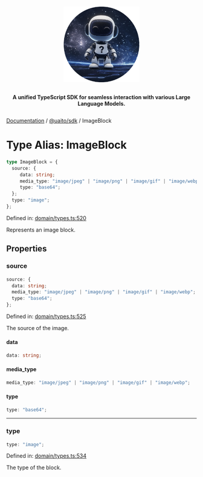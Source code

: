 <div style="display:flex; flex-direction:column; align-items:center;">
<p align="center">
  <img src="../UAITO.png" alt="UAITO Logo" width="200"/>
</p>

<p align="center">
  <strong>A unified TypeScript SDK for seamless interaction with various Large Language Models.</strong>
</p>
</div>

[Documentation](README.md) / [@uaito/sdk](@uaito.sdk.md) / ImageBlock

# Type Alias: ImageBlock

```ts
type ImageBlock = {
  source: {
     data: string;
     media_type: "image/jpeg" | "image/png" | "image/gif" | "image/webp";
     type: "base64";
  };
  type: "image";
};
```

Defined in: [domain/types.ts:520](https://github.com/elribonazo/uaito/blob/86bf47394f8c160da6e2e0063e1d7798c5b0b374/packages/sdk/src/domain/types.ts#L520)

Represents an image block.

## Properties

### source

```ts
source: {
  data: string;
  media_type: "image/jpeg" | "image/png" | "image/gif" | "image/webp";
  type: "base64";
};
```

Defined in: [domain/types.ts:525](https://github.com/elribonazo/uaito/blob/86bf47394f8c160da6e2e0063e1d7798c5b0b374/packages/sdk/src/domain/types.ts#L525)

The source of the image.

#### data

```ts
data: string;
```

#### media\_type

```ts
media_type: "image/jpeg" | "image/png" | "image/gif" | "image/webp";
```

#### type

```ts
type: "base64";
```

***

### type

```ts
type: "image";
```

Defined in: [domain/types.ts:534](https://github.com/elribonazo/uaito/blob/86bf47394f8c160da6e2e0063e1d7798c5b0b374/packages/sdk/src/domain/types.ts#L534)

The type of the block.
